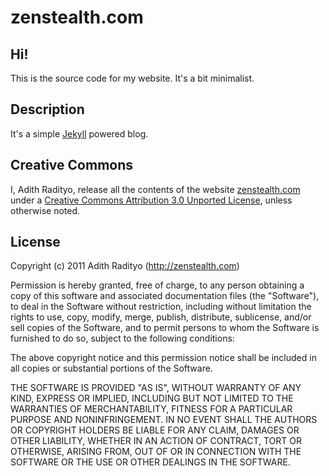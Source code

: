 # zenstealth.com

Hi!
---

This is the source code for my website. It's a bit minimalist.

Description
-----------

It's a simple [Jekyll](https://github.com/mojombo/jekyll) powered blog.


Creative Commons
----------------

I, Adith Radityo, release all the contents of the website [zenstealth.com](http://zemstealth.com) under a [Creative Commons Attribution 3.0 Unported License](https://creativecommons.org/licenses/by/3.0/), unless otherwise noted. 

License
-------

Copyright (c) 2011 Adith Radityo (http://zenstealth.com)

Permission is hereby granted, free of charge, to any person obtaining a copy of this software and associated documentation files (the "Software"), to deal in the Software without restriction, including without limitation the rights to use, copy, modify, merge, publish, distribute, sublicense, and/or sell copies of the Software, and to permit persons to whom the Software is furnished to do so, subject to the following conditions:

The above copyright notice and this permission notice shall be included in all copies or substantial portions of the Software.

THE SOFTWARE IS PROVIDED "AS IS", WITHOUT WARRANTY OF ANY KIND, EXPRESS OR IMPLIED, INCLUDING BUT NOT LIMITED TO THE WARRANTIES OF MERCHANTABILITY, FITNESS FOR A PARTICULAR PURPOSE AND NONINFRINGEMENT. IN NO EVENT SHALL THE AUTHORS OR COPYRIGHT HOLDERS BE LIABLE FOR ANY CLAIM, DAMAGES OR OTHER LIABILITY, WHETHER IN AN ACTION OF CONTRACT, TORT OR OTHERWISE, ARISING FROM, OUT OF OR IN CONNECTION WITH THE SOFTWARE OR THE USE OR OTHER DEALINGS IN THE SOFTWARE.

